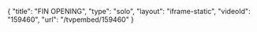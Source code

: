{
    "title": "FIN OPENING",
    "type": "solo",
    "layout": "iframe-static",
    "videoId": "159460",
    "url": "\/tvpembed\/159460"
}